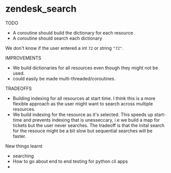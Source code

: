 # zendesk_search

TODO
- A coroutine should build the dictionary for each resource
- A coroutine should search each dictionary


We don't know if the user entered a int `72` or string `"72"`.

IMPROVEMENTS

- We build dictionaries for all resources even though they might not be used.
- could easily be made multi-threaded/coroutines.


TRADEOFFS
- Building indexing for all resources at start time. I think this is a more flexible approach as the user might want to search across multiple resources.
- We build indexing for the resource as it's selected. This speeds up start-time and prevents indexing that is unesseccary, i.e we build a map for tickets but the user never searches. The tradeoff is that the inital search for the resouce might be a bit slow but sequential searches will be faster.


New things learnt
- searching
- How to go about end to end testing for python cli apps
-